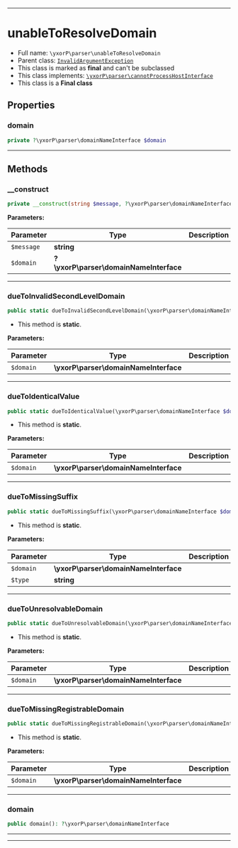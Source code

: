 ***

# unableToResolveDomain





* Full name: `\yxorP\parser\unableToResolveDomain`
* Parent class: [`InvalidArgumentException`](../../InvalidArgumentException.md)
* This class is marked as **final** and can't be subclassed
* This class implements:
[`\yxorP\parser\cannotProcessHostInterface`](./cannotProcessHostInterface.md)
* This class is a **Final class**



## Properties


### domain



```php
private ?\yxorP\parser\domainNameInterface $domain
```






***

## Methods


### __construct



```php
private __construct(string $message, ?\yxorP\parser\domainNameInterface $domain = null): mixed
```








**Parameters:**

| Parameter | Type | Description |
|-----------|------|-------------|
| `$message` | **string** |  |
| `$domain` | **?\yxorP\parser\domainNameInterface** |  |




***

### dueToInvalidSecondLevelDomain



```php
public static dueToInvalidSecondLevelDomain(\yxorP\parser\domainNameInterface $domain): self
```



* This method is **static**.




**Parameters:**

| Parameter | Type | Description |
|-----------|------|-------------|
| `$domain` | **\yxorP\parser\domainNameInterface** |  |




***

### dueToIdenticalValue



```php
public static dueToIdenticalValue(\yxorP\parser\domainNameInterface $domain): self
```



* This method is **static**.




**Parameters:**

| Parameter | Type | Description |
|-----------|------|-------------|
| `$domain` | **\yxorP\parser\domainNameInterface** |  |




***

### dueToMissingSuffix



```php
public static dueToMissingSuffix(\yxorP\parser\domainNameInterface $domain, string $type): self
```



* This method is **static**.




**Parameters:**

| Parameter | Type | Description |
|-----------|------|-------------|
| `$domain` | **\yxorP\parser\domainNameInterface** |  |
| `$type` | **string** |  |




***

### dueToUnresolvableDomain



```php
public static dueToUnresolvableDomain(\yxorP\parser\domainNameInterface $domain): self
```



* This method is **static**.




**Parameters:**

| Parameter | Type | Description |
|-----------|------|-------------|
| `$domain` | **\yxorP\parser\domainNameInterface** |  |




***

### dueToMissingRegistrableDomain



```php
public static dueToMissingRegistrableDomain(\yxorP\parser\domainNameInterface $domain): self
```



* This method is **static**.




**Parameters:**

| Parameter | Type | Description |
|-----------|------|-------------|
| `$domain` | **\yxorP\parser\domainNameInterface** |  |




***

### domain



```php
public domain(): ?\yxorP\parser\domainNameInterface
```











***


***

